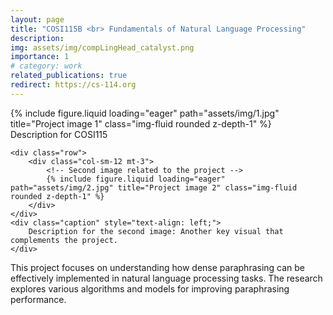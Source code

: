 ```yaml
---
layout: page
title: "COSI115B <br> Fundamentals of Natural Language Processing"
description:
img: assets/img/compLingHead_catalyst.png
importance: 1
# category: work
related_publications: true
redirect: https://cs-114.org
---
```


<!-- Main content of the project -->
<div class="content">
    <div class="row">
        <div class="col-sm-12 mt-3">
            <!-- First image related to the project -->
            {% include figure.liquid loading="eager" path="assets/img/1.jpg" title="Project image 1" class="img-fluid rounded z-depth-1" %}
        </div>
    </div>
    <div class="caption" style="text-align: left;">
        Description for COSI115
    </div>

    <div class="row">
        <div class="col-sm-12 mt-3">
            <!-- Second image related to the project -->
            {% include figure.liquid loading="eager" path="assets/img/2.jpg" title="Project image 2" class="img-fluid rounded z-depth-1" %}
        </div>
    </div>
    <div class="caption" style="text-align: left;">
        Description for the second image: Another key visual that complements the project.
    </div>

</div>

<!-- Optional: add regular text between or after the images -->
<p style="text-align: left;">This project focuses on understanding how dense paraphrasing can be effectively implemented in natural language processing tasks. The research explores various algorithms and models for improving paraphrasing performance.</p>
